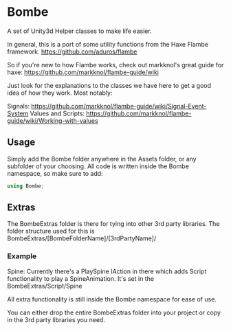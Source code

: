 # Bombe
A set of Unity3d Helper classes to make life easier.


In general, this is a port of some utility functions from the Haxe Flambe framework.
https://github.com/aduros/flambe

So if you're new to how Flambe works, check out markknol's great guide for haxe:
https://github.com/markknol/flambe-guide/wiki

Just look for the explanations to the classes we have here to get a good idea of how they work. Most notably:

Signals: https://github.com/markknol/flambe-guide/wiki/Signal-Event-System
Values and Scripts: https://github.com/markknol/flambe-guide/wiki/Working-with-values


## Usage
Simply add the Bombe folder anywhere in the Assets folder, or any subfolder of your choosing. 
All code is written inside the Bombe namespace, so make sure to add:

```C#
using Bombe;
```


## Extras
The BombeExtras folder is there for tying into other 3rd party libraries. 
The folder structure used for this is BombeExtras/[BombeFolderName]/[3rdPartyName]/

### Example
Spine:
Currently there's a PlaySpine IAction in there which adds Script functionality to play a SpineAnimation.
It's set in the BombeExtras/Script/Spine

All extra functionality is still inside the Bombe namespace for ease of use. 

You can either drop the entire BombeExtras folder into your project or copy in the 3rd party libraries you need.